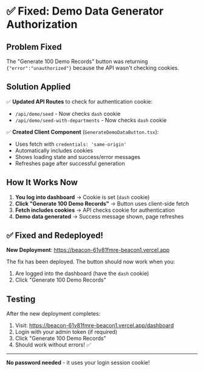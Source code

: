 # ✅ Fixed: Demo Data Generator Authorization

## Problem Fixed
The "Generate 100 Demo Records" button was returning `{"error":"unauthorized"}` because the API wasn't checking cookies.

## Solution Applied
✅ **Updated API Routes** to check for authentication cookie:
- `/api/demo/seed` - Now checks `dash` cookie
- `/api/demo/seed-with-departments` - Now checks `dash` cookie

✅ **Created Client Component** (`GenerateDemoDataButton.tsx`):
- Uses fetch with `credentials: 'same-origin'`
- Automatically includes cookies
- Shows loading state and success/error messages
- Refreshes page after successful generation

## How It Works Now

1. **You log into dashboard** → Cookie is set (`dash` cookie)
2. **Click "Generate 100 Demo Records"** → Button uses client-side fetch
3. **Fetch includes cookies** → API checks cookie for authentication
4. **Demo data generated** → Success message shown, page refreshes

## ✅ Fixed and Redeployed!

**New Deployment**: https://beacon-61v81fmre-beacon1.vercel.app

The fix has been deployed. The button should now work when you:
1. Are logged into the dashboard (have the `dash` cookie)
2. Click "Generate 100 Demo Records"

## Testing

After the new deployment completes:
1. Visit: https://beacon-61v81fmre-beacon1.vercel.app/dashboard
2. Login with your admin token (if required)
3. Click "Generate 100 Demo Records"
4. Should work without errors! ✅

---

**No password needed** - it uses your login session cookie!


